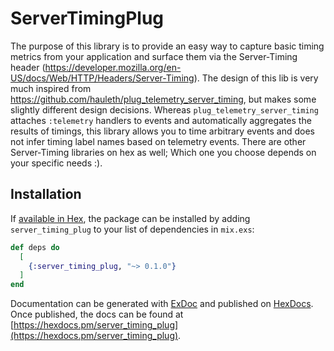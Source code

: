 # ServerTimingPlug

The purpose of this library is to provide an easy way to capture basic timing metrics from your application and
surface them via the Server-Timing header (https://developer.mozilla.org/en-US/docs/Web/HTTP/Headers/Server-Timing).
The design of this lib is very much inspired from https://github.com/hauleth/plug_telemetry_server_timing, but makes
some slightly different design decisions. Whereas `plug_telemetry_server_timing` attaches `:telemetry` handlers to
events and automatically aggregates the results of timings, this library allows you to time arbitrary events and
does not infer timing label names based on telemetry events. There are other Server-Timing libraries on hex as well;
Which one you choose depends on your specific needs :).

## Installation

If [available in Hex](https://hex.pm/docs/publish), the package can be installed
by adding `server_timing_plug` to your list of dependencies in `mix.exs`:

```elixir
def deps do
  [
    {:server_timing_plug, "~> 0.1.0"}
  ]
end
```

Documentation can be generated with [ExDoc](https://github.com/elixir-lang/ex_doc)
and published on [HexDocs](https://hexdocs.pm). Once published, the docs can
be found at [https://hexdocs.pm/server_timing_plug](https://hexdocs.pm/server_timing_plug).
